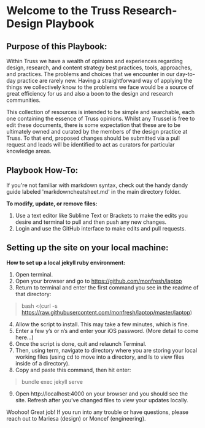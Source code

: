 # Welcome to the Truss Research-Design Playbook

## Purpose of this Playbook:

Within Truss we have a wealth of opinions and experiences regarding design, research, and content strategy best practices, tools, approaches, and practices. The problems and choices that we encounter in our day-to-day practice are rarely new. Having a straightforward way of applying the things we collectively know to the problems we face would be a source of great efficiency for us and also a boon to the design and research communities.

This collection of resources is intended to be simple and searchable, each one containing the essence of Truss opinions. Whilst any Trussel is free to edit these documents, there is some expectation that these are to be ultimately owned and curated by the members of the design practice at Truss. To that end, proposed changes should be submitted via a pull request and leads will be identified to act as curators for particular knowledge areas.

## Playbook How-To:

If you're not familiar with markdown syntax, check out the handy dandy guide labeled 'markdowncheatsheet.md' in the main directory folder.

**To modify, update, or remove files:**
1. Use a text editor like Sublime Text or Brackets to make the edits you desire and terminal to pull and then push any new changes.
2. Login and use the GitHub interface to make edits and pull requests.

## Setting up the site on your local machine:

**How to set up a local jekyll ruby environment:**
1. Open terminal.
2. Open your browser and go to https://github.com/monfresh/laptop
3. Return to terminal and enter the first command you see in the readme of that directory: 
>bash <(curl -s https://raw.githubusercontent.com/monfresh/laptop/master/laptop)
4. Allow the script to install. This may take a few minutes, which is fine.
5. Enter a few y’s or n’s and enter  your iOS password. (More detail to come here...)
6. Once the script is done, quit and relaunch Terminal.
7. Then, using term, navigate to directory where you are storing your local working files (using cd to move into a directory, and ls to view files inside of a directory).
8. Copy and paste this command, then hit enter:
>bundle exec jekyll serve
9. Open http://localhost:4000 on your browser and you should see the site. Refresh after you’ve changed files to view your updates locally.

Woohoo! Great job! If you run into any trouble or have questions, please reach out to Mariesa (design) or Moncef (engineering).